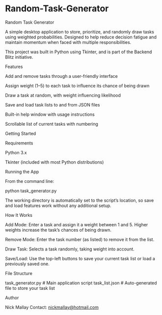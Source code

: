 # Random-Task-Generator

Random Task Generator

A simple desktop application to store, prioritize, and randomly draw tasks using weighted probabilities. Designed to help reduce decision fatigue and maintain momentum when faced with multiple responsibilities.

This project was built in Python using Tkinter, and is part of the Backend Blitz initiative.

Features

Add and remove tasks through a user-friendly interface

Assign weight (1–5) to each task to influence its chance of being drawn

Draw a task at random, with weight influencing likelihood

Save and load task lists to and from JSON files

Built-in help window with usage instructions

Scrollable list of current tasks with numbering

Getting Started

Requirements

Python 3.x

Tkinter (included with most Python distributions)

Running the App

From the command line:

python task_generator.py

The working directory is automatically set to the script’s location, so save and load features work without any additional setup.

How It Works

Add Mode: Enter a task and assign it a weight between 1 and 5. Higher weights increase the task’s chances of being drawn.

Remove Mode: Enter the task number (as listed) to remove it from the list.

Draw Task: Selects a task randomly, taking weight into account.

Save/Load: Use the top-left buttons to save your current task list or load a previously saved one.

File Structure

task_generator.py      # Main application script
task_list.json         # Auto-generated file to store your task list

Author

Nick Mallay Contact: nickmallay@hotmail.com
